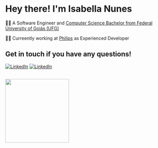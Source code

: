 # Hey there! I'm Isabella Nunes

👩‍💻 A Software Engineer and [Computer Science Bachelor from Federal University of Goiás (UFG)](https://inf.ufg.br/p/30138-ciencia-da-computacao?atr=en&locale=en)

👩‍⚕️ Curreently working at [Philips](https://www.usa.philips.com/?&locale_code=en_us&remember_locale=en_us) as Experienced Developer

## Get in touch if you have any questions!

[![LinkedIn](https://img.shields.io/static/v1?label=&message=LinkedIn&color=gray&style=flat-square&logo=LinkedIn&logoColor=white)](https://www.linkedin.com/in/isabellanunes/)
[![LinkedIn](https://img.shields.io/static/v1?label=&message=Email&color=gray&style=flat-square&logo=Gmail&logoColor=white)](mailto:isabelladefreitasnunes@gmail.com)

<br />

<img src="https://media.giphy.com/media/Wj7lNjMNDxSmc/giphy.gif" width="200px" />

